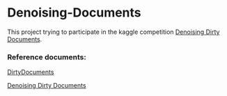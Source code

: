 # Denoising-Documents

This project trying to participate in the kaggle competition [Denoising Dirty Documents](https://www.kaggle.com/c/denoising-dirty-documents/overview).

### Reference documents:

[DirtyDocuments](https://github.com/kayoyin/DirtyDocuments)


[Denoising Dirty Documents](https://colinpriest.com/2015/08/01/denoising-dirty-documents-part-1/)

